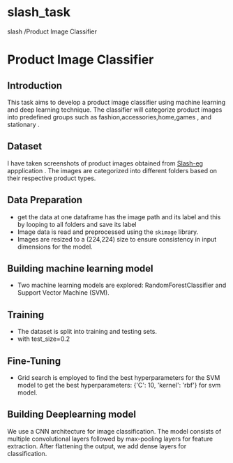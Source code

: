 # slash_task
slash /Product Image Classifier
# Product Image Classifier

## Introduction
This task aims to develop a product image classifier using machine learning and deep learning technique. The classifier will categorize product images into predefined groups such as fashion,accessories,home,games , and stationary .

## Dataset
I have taken screenshots of product images obtained from [Slash-eg](https://slash-eg.com/) appplication . The images are categorized into different folders based on their respective product types.

## Data Preparation
- get the data at one dataframe has the image path and its label and this by looping to all folders and save its label 
- Image data is read and preprocessed using the `skimage` library.
- Images are resized to a (224,224) size to ensure consistency in input dimensions for the model.

## Building machine learning model
- Two machine learning models are explored: RandomForestClassifier and Support Vector Machine (SVM).

## Training
- The dataset is split into training and testing sets.
- with test_size=0.2

## Fine-Tuning
- Grid search is employed to find the best hyperparameters for the SVM model to get the best hyperparameters: {'C': 10, 'kernel': 'rbf'} for svm model.
## Building Deeplearning model 
We use a CNN architecture for image classification. The model consists of multiple convolutional layers followed by max-pooling layers for feature extraction. After flattening the output, we add dense layers for classification.





